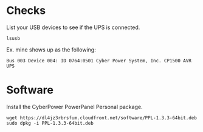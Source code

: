 # Checks
List your USB devices to see if the UPS is connected.
```
lsusb
```
Ex. mine shows up as the following:
```
Bus 003 Device 004: ID 0764:0501 Cyber Power System, Inc. CP1500 AVR UPS
```
# Software
Install the CyberPower PowerPanel Personal package. 
```
wget https://dl4jz3rbrsfum.cloudfront.net/software/PPL-1.3.3-64bit.deb
sudo dpkg -i PPL-1.3.3-64bit.deb
```
